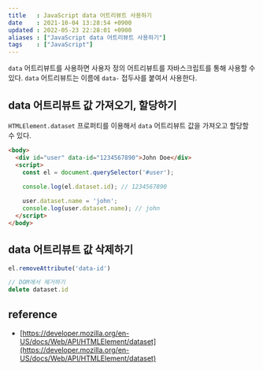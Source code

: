 ```yaml
---
title   : JavaScript data 어트리뷰트 사용하기 
date    : 2021-10-04 13:28:54 +0900
updated : 2022-05-23 22:28:01 +0900
aliases : ["JavaScript data 어트리뷰트 사용하기"]
tags    : ["JavaScript"]
---
```


`data` 어트리뷰트를 사용하면 사용자 정의 어트리뷰트를 자바스크립트를 통해 사용할 수 있다. 
`data` 어트리뷰트는 이름에 `data-` 접두사를 붙여서 사용한다. 

## data 어트리뷰트 값 가져오기, 할당하기
`HTMLElement.dataset` 프로퍼티를 이용해서 `data` 어트리뷰트 값을 가져오고 할당할 수 있다.   
```html
<body>
  <div id="user" data-id="1234567890">John Doe</div>
  <script>
    const el = document.querySelector('#user');
	
	console.log(el.dataset.id); // 1234567890

	user.dataset.name = 'john';
	console.log(user.dataset.name); // john
  </script>
</body>
```

## data 어트리뷰트 값 삭제하기
```javascript
el.removeAttribute('data-id')

// DOM에서 제거하기
delete dataset.id
```
## reference
- [https://developer.mozilla.org/en-US/docs/Web/API/HTMLElement/dataset](https://developer.mozilla.org/en-US/docs/Web/API/HTMLElement/dataset)
